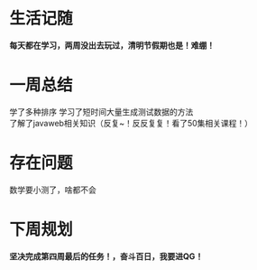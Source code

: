 ﻿# 生活记随  
**每天都在学习，两周没出去玩过，清明节假期也是！难绷！**

# 一周总结  
学了多种排序
学习了短时间大量生成测试数据的方法  
了解了javaweb相关知识（反复~！反反复复！看了50集相关课程！） 

# 存在问题  
数学要小测了，啥都不会
  
# 下周规划
**坚决完成第四周最后的任务！，奋斗百日，我要进QG！**
